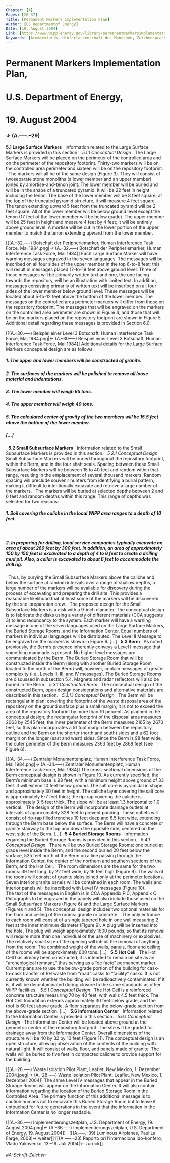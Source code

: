 ```yaml
---
Chapter: [A]
Pages: [28–37]
Title: [Permanent Markers Implementation Plan]
Author: [US Departmentof Energy]
Date: [19. August 2004]
Link: [https://www.wipp.energy.gov/library/permanentmarkersimplementationplan.pdf]
Keywords: [Atomsemiotik, Hinterlassenschaft des Menschen, Zeichensprache]
---
```


# Permanent Markers Implementation Plan,
# U.S. Department of Energy,
# 19\. August 2004
### ↓ (A.–––.–29)

**5.1 Large Surface Markers**
&nbsp;
Information related to the Large Surface Markers is provided in this section.
&nbsp;
<span style="font-style: italic;">5.1.1 Conceptual Design</span>
&nbsp;
The Large Surface Markers will be placed on the perimeter of the controlled area and on the perimeter of the repository footprint. Thirty-two markers will be on the controlled area perimeter and sixteen will be on the repository footprint.
&nbsp;
The markers will all be of the same design (Figure 3). They will consist of twoseparate stone monoliths (a lower member and an upper member) joined by amortise-and-tenon joint. The lower member will be buried and will be in the shape of a truncated pyramid. It will be 22 feet in height including the tenon. The base of the lower member will be 8 feet square; at the top of the truncated pyramid structure, it will measure 4 feet square. The tenon extending upward 5 feet from the truncated pyramid will be 2 feet square. All of the lower member will be below ground level except the tenon (17 feet of the lower member will be below grade). The upper member will be 25 feet in height and measure 4 feet by 4 feet; it will be entirely above ground level. A mortise will be cut in the lower portion of the upper member to match the tenon extending upward from the lower member.

[[(A.–32.–––) Botschaft der Peripheriemarker, Human Interference Task Force, Mai 1984.png|→ (A.–32.–––) Botschaft der Peripheriemarker, Human Interference Task Force, Mai 1984]]
Each Large Surface Marker will have warning messages engraved in the seven languages. The messages will be inscribed on all four sides of the upper member in the top 6-to-8 feet; this will result in messages placed 17-to-19 feet above ground level. Three of these messages will be primarily written text and one, the one facing towards the repository, will be an illustration with limited text. In addition, messages consisting primarily of written text will be inscribed on all four sides of the lower member below ground level. These messages will be located about 5-to-12 feet above the bottom of the lower member. The messages on the controlled area perimeter markers will differ from those on the repository footprint. The messages that will be engraved on the markers on the controlled area perimeter are shown in Figure 4, and those that will be on the markers placed on the repository footprint are shown in Figure 5. Additional detail regarding these messages is provided in Section 6.0.

[[(A.–30.–––) Beispiel einer Level 3 Botschaft, Human Interference Task Force, Mai 1984.png|← (A.–30–––) Beispiel einer Level 3 Botschaft, Human Interference Task Force, Mai 1984]]
Additional details for the Large Surface Markers conceptual design are as follows.
&nbsp;
&nbsp;
##### 1. The upper and lower members will be constructed of granite.
##### 2. The surfaces of the markers will be polished to remove all loose material and indentations.
##### 3. The lower member will weigh 65 tons.
##### 4. The upper member will weigh 40 tons.
##### 5. The calculated center of gravity of the two members will be 15.5 feet above the bottom of the lower member.
##### [...]
&nbsp;
**5.2 Small Subsurface Markers**
&nbsp;
Information related to the Small Subsurface Markers is provided in this section.
&nbsp;
<span style="font-style: italic;">5.2.1 Conceptual Design</span>
&nbsp;
Small Subsurface Markers will be buried throughout the repository footprint, within the Berm, and in the four shaft seals. Spacing between these Small Subsurface Markers will be between 15 to 40 feet and random within that range, resulting in the emplacement of several thousand markers. Random spacing will preclude souvenir hunters from identifying a burial pattern, making it difficult to intentionally excavate and retrieve a large number of the markers.
&nbsp;
The markers will be buried at selected depths between 2 and 6 feet and random depths within this range. This range of depths was selected for two reasons:
&nbsp;
&nbsp;
##### 1\. Soil covering the caliche in the local WIPP area ranges to a depth of 10 feet.
&nbsp;
##### 2\. In preparing for drilling, local service companies typically excavate an area of about 260 feet by 300 feet. In addition, an area of approximately 150 by 150 feet is excavated to a depth of 4 to 6 feet to create a drilling mud pit. Also, a cellar is excavated to about 6 feet to accommodate the drill rig.
&nbsp;
Thus, by burying the Small Subsurface Markers above the caliche and below the surface at random intervals over a range of shallow depths, a large number of the markers will be available for discovery during the process of excavating and preparing the drill site. This provides a reasonable likelihood that at least some of the markers will be discovered by the site-preparation crew.
&nbsp;
The proposed design for the Small Subsurface Markers is a disk with a 9-inch diameter. The conceptual design is to fabricate the disks using a variety of different materials (CCA suggests 3) to lend redundancy to the system. Each marker will have a warning message in one of the seven languages used on the Large Surface Markers, the Buried Storage Rooms, and the Information Center. Equal numbers of markers in individual languages will be distributed. The Level II Message to be engraved on the markers is shown in Figure 6. [...]
&nbsp;
**5.3 Berm**
&nbsp;
As noted previously, the Berm’s presence inherently conveys a Level I message that something manmade is present. No higher level messages are communicated by the Berm. The Buried Storage Room that will be constructed inside the Berm (along with another Buried Storage Room located to the north of the Berm) will, however, contain messages of greater complexity (i.e., Levels II, III, and IV messages). The Buried Storage Rooms are discussed in subsection 5.4. Magnets and radar reflectors will also be buried in the Berm.
&nbsp;
<span style="font-style: italic;">5.3.1 Constructed Berm</span>
&nbsp;
The conceptual design of the constructed Berm, open design considerations and alternative materials are described in this section.
&nbsp;
<span style="font-style: italic;">5.3.1.1 Conceptual Design</span>
&nbsp;
The Berm will be rectangular in plan, covering the footprint of the waste disposal area of the repository on the ground surface plus a small margin; it is not to exceed the area of the repository footprint by more than 10 percent. As planned in the conceptual design, the rectangular footprint of the disposal area measures 2063 by 2545 feet; the inner perimeter of the Berm measures 2165 by 2670 feet, so this plan incorporates a 51 foot margin between the repository outline and the Berm on the shorter (north and south) sides and a 62 foot margin on the longer (east and west) sides. Since the Berm is 98 feet wide, the outer perimeter of the Berm measures 2363 feet by 2868 feet (see Figure 6).

[[(A.–34.–––) Zentraler Monumentenplatz, Human Interference Task Force, Mai 1984.png|→ (A.–34.–––) Zentraler Monumentenplatz, Human Interference Task Force, Mai 1984]]
The cross-sectional dimensions of the Berm conceptual design is shown in Figure 10. As currently specified, the Berm’s minimum base is 98 feet, with a minimum height above ground of 33 feet. It will extend 10 feet below ground. The salt core is pyramidal in shape, and approximately 30 feet in height. The caliche layer covering the salt core is approximately 5-7 feet thick; the rip-rap covering the caliche is approximately 3-5 feet thick. The slope will be at least 1.3 horizontal to 1.0 vertical.
&nbsp;
The design of the Berm will incorporate drainage outlets at intervals of approximately 328 feet to prevent ponding. These outlets will consist of rip-rap filled trenches 10 feet deep and 6.5 feet wide, extending through the Berm base below the surface. The Berm will have a concrete or granite stairway to the top and down the opposite side, centered on the west side of the Berm. [...]
&nbsp;
**5.4 Buried Storage Rooms**
&nbsp;
Information regarding the Buried Storage Rooms is provided in this section.
&nbsp;
<span style="font-style: italic;">5.4.1 Conceptual Design</span>
&nbsp;
There will be two Buried Storage Rooms: one buried at grade level inside the Berm; and the second buried 20 feet below the surface, 525 feet north of the Berm on a line passing through the Information Center, the center of the northern and southern sections of the Berm, and the Hot Cell.
&nbsp;
The room dimensions are the same for the two rooms: 39 feet long, by 22 feet wide, by 16 feet high (Figure 9). The walls of the rooms will consist of granite slabs joined only at the perimeter locations. Seven interior granite panels will be contained in each room. The walls and interior panels will be inscribed with Level IV messages (Figure 10).  
The text of the messages in English is in CCA Appendix PIC, Appendix C. Pictographs to be engraved in the panels will also include those used on the Small Subsurface Markers (Figure 6) and the Large Surface Markers (Figures 4 and 5). The conceptual design includes two optional materials for the floor and ceiling of the rooms: granite or concrete.
&nbsp;
The only entrance to each room will consist of a single tapered hole in one wall measuring 2 feet at the inner minimum diameter (Figure 9). A plug will be inserted into the hole. The plug will weigh approximately 1600 pounds, so that its removal will require more than one individual or the use of machinery or explosives. The relatively small size of the opening will inhibit the removal of anything from the room. The combined weight of the walls, panels, floor and ceiling of the rooms will be approximately 600 tons. [...]
&nbsp;
**5.5 Hot Cell**
&nbsp;
The Hot Cell has already been constructed; it is intended to remain on site as an “archeological remnant,” thus serving as a “de facto” permanent marker. Current plans are to use the below-grade portion of the building for cask-to-cask transfer of RH waste from “road” casks to “facility” casks. It is not currently known whether the building will be radioactively contaminated. If it is, it will be decontaminated during closure to the same standards as other WIPP facilities.
&nbsp;
<span style="font-style: italic;">5.5.1 Conceptual Design</span>
&nbsp;
The Hot Cell is a reinforced concrete structure measuring 70 by 40 feet, with walls 4.5 feet thick. The Hot Cell foundation extends approximately 30 feet below grade, and the roof is 60 feet above grade. A floor separates the below-grade section from the above-grade section. [...]
&nbsp;
**5.6 Information Center**
&nbsp;
Information related to the Information Center is provided in this section.
&nbsp;
<span style="font-style: italic;">5.6.1 Conceptual Design</span>
&nbsp;
The Information Center will be located above ground at the geometric center of the repository footprint. The site will be graded for drainage away from the Information Center. Overall dimensions of the structure will be 40 by 32 by 10 feet (Figure 11). The conceptual design is an open structure, allowing observation of the contents of the building with natural light. It will consist of walls, floor, and panels made of granite. The walls will be buried to five feet in compacted caliche to provide support for the building.

[[(A.–28.–––) Waste Isolation Pilot Plant, Leaflet, New Mexico, 1. Dezember 2004.jpeg|→ (A.–28.–––) Waste Isolation Pilot Plant, Leaflet, New Mexico, 1. Dezember 2004]]
The same Level IV messages that appear in the Buried Storage Rooms will appear on the Information Center. It will also contain information regarding the location of the Buried Storage Room in the Controlled Area. The primary function of this additional message is to caution humans not to excavate this Buried Storage Room but to leave it untouched for future generations in the event that the information in the Information Center is no longer readable.

[[(A.–36.–––) Implementierungszeitplan, U.S. Department of Energy, 19. August 2004.png|← (A.–36.–––) Implementierungszeitplan, U.S. Department of Energy, 19. August 2004]]
&nbsp;
[[(A.–––.–39) Luminous Airplanes, Paul La Farge, 2008|→ weiter]]
[[(A.–––.–23) Raporto pri l’internaciona Ido-konfero, Vlado Yakovenko, 13.–16. Juli 2004|← zurück]]
###### #A-Schrift-Zeichen
